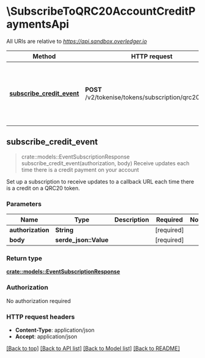 # \SubscribeToQRC20AccountCreditPaymentsApi

All URIs are relative to *https://api.sandbox.overledger.io*

Method | HTTP request | Description
------------- | ------------- | -------------
[**subscribe_credit_event**](SubscribeToQRC20AccountCreditPaymentsApi.md#subscribe_credit_event) | **POST** /v2/tokenise/tokens/subscription/qrc20/credit | Receive updates each time there is a credit payment on your account



## subscribe_credit_event

> crate::models::EventSubscriptionResponse subscribe_credit_event(authorization, body)
Receive updates each time there is a credit payment on your account

Set up a subscription to receive updates to a callback URL each time there is a credit on a QRC20 token.

### Parameters


Name | Type | Description  | Required | Notes
------------- | ------------- | ------------- | ------------- | -------------
**authorization** | **String** |  | [required] |
**body** | **serde_json::Value** |  | [required] |

### Return type

[**crate::models::EventSubscriptionResponse**](EventSubscriptionResponse.md)

### Authorization

No authorization required

### HTTP request headers

- **Content-Type**: application/json
- **Accept**: application/json

[[Back to top]](#) [[Back to API list]](../README.md#documentation-for-api-endpoints) [[Back to Model list]](../README.md#documentation-for-models) [[Back to README]](../README.md)

